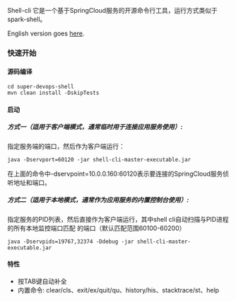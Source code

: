 Shell-cli 它是一个基于SpringCloud服务的开源命令行工具，运行方式类似于spark-shell。

English version goes [here](README_EN.md).

### 快速开始

#### 源码编译
```
cd super-devops-shell
mvn clean install -DskipTests 
```

#### 启动

##### 方式一（适用于客户端模式，通常临时用于连接应用服务使用）:
指定服务端的端口，然后作为客户端运行：

```
java -Dservport=60120 -jar shell-cli-master-executable.jar
```

在上面的命令中-dservpoint=10.0.0.160:60120表示要连接的SpringCloud服务侦听地址和端口。

##### 方式二（适用于本地模式，通常作为应用服务的内置控制台使用）:
	
指定服务的PID列表，然后直接作为客户端运行，其中shell cli自动扫描与PID进程的所有本地监控端口匹配
的端口（默认匹配范围60100-60200）

```
java -Dservpids=19767,32374 -Ddebug -jar shell-cli-master-executable.jar 
```

#### 特性
- 按TAB键自动补全
- 内置命令: clear/cls、exit/ex/quit/qu、history/his、stacktrace/st、help

